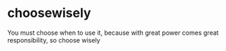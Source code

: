 # choosewisely

You must choose when to use it, because with great power comes great responsibility, so choose wisely
